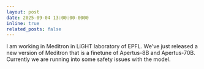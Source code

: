 ```yaml
---
layout: post
date: 2025-09-04 13:00:00-0000
inline: true
related_posts: false
---
```


I am working in Meditron in LiGHT laboratory of EPFL. We've just released a new version of Meditron that is a finetune of Apertus-8B and Apertus-70B. Currently we are running into some safety issues with the model.
